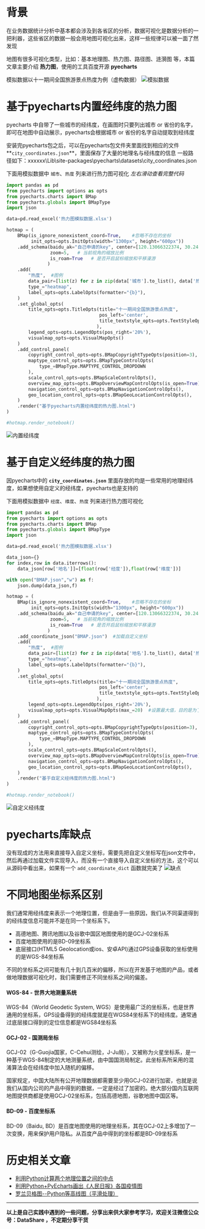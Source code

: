 # 背景
在业务数据统计分析中基本都会涉及到各省区的分析，数据可视化是数据分析的一把利器，这些省区的数据一般会用地图可视化出来，这样一些规律可以被一面了然发现

地图有很多可视化类型，比如：基本地理图、热力图、路径图、涟漪图 等，本篇文章主要介绍 **热力图**，使用的工具百度开源 **pyecharts**

模拟数据以十一期间全国旅游景点热度为例（虚构数据）
![模拟数据](https://upload-images.jianshu.io/upload_images/6641583-152f074b35653611.png?imageMogr2/auto-orient/strip%7CimageView2/2/w/1240)
# 基于pyecharts内置经纬度的热力图
pyecharts 中自带了一些城市的经纬度，在画图时只要列出城市 or 省份的名字，即可在地图中自动展示，pyecharts会根据城市 or 省份的名字自动提取到经纬度

安装完pyecharts包之后，可以在pyecharts包文件夹里面找到相应的文件**`city_coordinates.json`**，里面保存了大量的地理名与经纬度的信息
一般路径如下：xxxxxx\Lib\site-packages\pyecharts\datasets\city_coordinates.json

下面用模拟数据中 `城市`、`热度` 列来进行热力图可视化
*左右滑动查看完整代码*
```python
import pandas as pd
from pyecharts import options as opts
from pyecharts.charts import BMap
from pyecharts.globals import BMapType
import json

data=pd.read_excel('热力图模拟数据.xlsx')

hotmap = (
    BMap(is_ignore_nonexistent_coord=True,    #忽略不存在的坐标
         init_opts=opts.InitOpts(width="1300px", height="600px"))
    .add_schema(baidu_ak="自己申请的key", center=[120.13066322374, 30.240018034923],
                zoom=5,   # 当前视角的缩放比例
                is_roam=True   # 是否开启鼠标缩放和平移漫游
               )  
    .add(
        "热度",  #图例
        data_pair=[list(z) for z in zip(data['城市'].to_list(), data['热度'].to_list())],
        type_="heatmap",
        label_opts=opts.LabelOpts(formatter="{b}"),
    )
    .set_global_opts(
        title_opts=opts.TitleOpts(title="十一期间全国旅游景点热度",
                                  pos_left='center',
                                  title_textstyle_opts=opts.TextStyleOpts(font_size=32)
                                 ), 
        legend_opts=opts.LegendOpts(pos_right='20%'),
        visualmap_opts=opts.VisualMapOpts()
    )
    .add_control_panel(
        copyright_control_opts=opts.BMapCopyrightTypeOpts(position=3),
        maptype_control_opts=opts.BMapTypeControlOpts(
            type_=BMapType.MAPTYPE_CONTROL_DROPDOWN
        ),
        scale_control_opts=opts.BMapScaleControlOpts(),
        overview_map_opts=opts.BMapOverviewMapControlOpts(is_open=True),
        navigation_control_opts=opts.BMapNavigationControlOpts(),
        geo_location_control_opts=opts.BMapGeoLocationControlOpts(),
    )
    .render("基于pyecharts内置经纬度的热力图.html")
)

#hotmap.render_notebook()
```
![内置经纬度](https://upload-images.jianshu.io/upload_images/6641583-81220b3fedf34074.png?imageMogr2/auto-orient/strip%7CimageView2/2/w/1240)
# 基于自定义经纬度的热力图
因pyecharts中的 **`city_coordinates.json`** 里面存放的均是一些常用的地理经纬度，如果想使用自定义的经纬度，pyecharts也是支持的

下面用模拟数据中 `经度`、`维度`、`热度` 列来进行热力图可视化
```python
import pandas as pd
from pyecharts import options as opts
from pyecharts.charts import BMap
from pyecharts.globals import BMapType
import json

data=pd.read_excel('热力图模拟数据.xlsx')

data_json={}
for index,row in data.iterrows():
    data_json[row['地名']]=[float(row['经度']),float(row['维度'])]

with open("BMAP.json","w") as f:
    json.dump(data_json,f)

hotmap = (
    BMap(is_ignore_nonexistent_coord=True,    #忽略不存在的坐标
         init_opts=opts.InitOpts(width="1300px", height="600px"))
    .add_schema(baidu_ak="自己申请的key", center=[120.13066322374, 30.240018034923],
                zoom=5,   # 当前视角的缩放比例
                is_roam=True   # 是否开启鼠标缩放和平移漫游
               )
    .add_coordinate_json("BMAP.json")  #加载自定义坐标
    .add(
        "热度",  #图例
        data_pair=[list(z) for z in zip(data['地名'].to_list(), data['热度'].to_list())],
        type_="heatmap",
        label_opts=opts.LabelOpts(formatter="{b}"),
    )
    .set_global_opts(
        title_opts=opts.TitleOpts(title="十一期间全国旅游景点热度",
                                  pos_left='center',
                                  title_textstyle_opts=opts.TextStyleOpts(font_size=32)
                                 ), 
        legend_opts=opts.LegendOpts(pos_right='20%'),
        visualmap_opts=opts.VisualMapOpts(max_=20)  #设置最大值，目的是为了能够精确查看自定坐标位置
    )
    .add_control_panel(
        copyright_control_opts=opts.BMapCopyrightTypeOpts(position=3),
        maptype_control_opts=opts.BMapTypeControlOpts(
            type_=BMapType.MAPTYPE_CONTROL_DROPDOWN
        ),
        scale_control_opts=opts.BMapScaleControlOpts(),
        overview_map_opts=opts.BMapOverviewMapControlOpts(is_open=True),
        navigation_control_opts=opts.BMapNavigationControlOpts(),
        geo_location_control_opts=opts.BMapGeoLocationControlOpts(),
    )
    .render("基于自定义经纬度的热力图.html")
)

#hotmap.render_notebook()
```
![自定义经纬度](https://upload-images.jianshu.io/upload_images/6641583-67a3bfb2d3a8d059.png?imageMogr2/auto-orient/strip%7CimageView2/2/w/1240)

# pyecharts库缺点
没有现成的方法用来直接导入自定义坐标，需要先把自定义坐标写在json文件中，然后再通过加载文件实现导入，而没有一个直接导入自定义坐标的方法，这个可以从源码中看出来，如果有一个 `add_coordinate_dict` 函数就完美了
![缺点](https://upload-images.jianshu.io/upload_images/6641583-24576df3ba8f888d.png?imageMogr2/auto-orient/strip%7CimageView2/2/w/640)

# 不同地图坐标系区别
我们通常用经纬度来表示一个地理位置，但是由于一些原因，我们从不同渠道得到的经纬度信息可能并不是在同一个坐标系下。

- 高德地图、腾讯地图以及谷歌中国区地图使用的是GCJ-02坐标系
- 百度地图使用的是BD-09坐标系
- 底层接口(HTML5 Geolocation或ios、安卓API)通过GPS设备获取的坐标使用的是WGS-84坐标系

不同的坐标系之间可能有几十到几百米的偏移，所以在开发基于地图的产品，或者做地理数据可视化时，我们需要修正不同坐标系之间的偏差。

#### WGS-84 - 世界大地测量系统
WGS-84（World Geodetic System, WGS）是使用最广泛的坐标系，也是世界通用的坐标系，GPS设备得到的经纬度就是在WGS84坐标系下的经纬度。通常通过底层接口得到的定位信息都是WGS84坐标系

#### GCJ-02 - 国测局坐标
GCJ-02（G-Guojia国家，C-Cehui测绘，J-Ju局），又被称为火星坐标系，是一种基于WGS-84制定的大地测量系统，由中国国测局制定。此坐标系所采用的混淆算法会在经纬度中加入随机的偏移。

国家规定，中国大陆所有公开地理数据都需要至少用GCJ-02进行加密，也就是说我们从国内公司的产品中得到的数据，一定是经过了加密的。绝大部分国内互联网地图提供商都是使用GCJ-02坐标系，包括高德地图，谷歌地图中国区等。

#### BD-09 - 百度坐标系
BD-09（Baidu, BD）是百度地图使用的地理坐标系，其在GCJ-02上多增加了一次变换，用来保护用户隐私。从百度产品中得到的坐标都是BD-09坐标系

# 历史相关文章
- [利用Python计算两个地理位置之间的中点](https://www.jianshu.com/p/6aab31abeb18)
- [利用Python+PyEcharts画出《人民日报》各国疫情图](https://www.jianshu.com/p/49c49e1e9bd8)
- [罗兰贝格图--Python等高线图（平滑处理）](https://www.jianshu.com/p/c89521fb42fc)
**************************************************************************
**以上是自己实践中遇到的一些问题，分享出来供大家参考学习，欢迎关注微信公众号：DataShare ，不定期分享干货**
